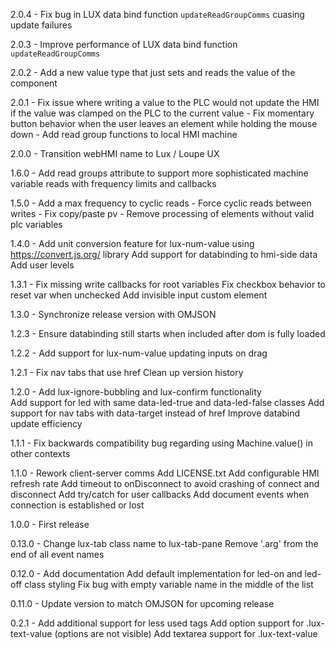 2.0.4 - Fix bug in LUX data bind function `updateReadGroupComms` cuasing update failures 

2.0.3 - Improve performance of LUX data bind function `updateReadGroupComms`

2.0.2 - Add a new value type that just sets and reads the value of the component

2.0.1 - Fix issue where writing a value to the PLC would not update the HMI if the value was clamped on the PLC to the current value
	  - Fix momentary button behavior when the user leaves an element while holding the mouse down
      - Add read group functions to local HMI machine

2.0.0 - Transition webHMI name to Lux / Loupe UX

1.6.0 - Add read groups attribute to support more sophisticated machine variable reads with frequency limits and callbacks

1.5.0 - Add a max frequency to cyclic reads
	  - Force cyclic reads between writes
	  - Fix copy/paste pv
	  - Remove processing of elements without valid plc variables

1.4.0 - Add unit conversion feature for lux-num-value using
		https://convert.js.org/ library
		Add support for databinding to hmi-side data
	   	Add user levels

1.3.1 - Fix missing write callbacks for root variables
		Fix checkbox behavior to reset var when unchecked
		Add invisible input custom element

1.3.0 - Synchronize release version with OMJSON

1.2.3 - Ensure databinding still starts when included after dom is fully loaded

1.2.2 - Add support for lux-num-value updating inputs on drag

1.2.1 - Fix nav tabs that use href
		Clean up version history

1.2.0 - Add lux-ignore-bubbling and lux-confirm functionality  
      	Add support for led with same data-led-true and data-led-false classes 
     	Add support for nav tabs with data-target instead of href
      	Improve databind update efficiency 

1.1.1 - Fix backwards compatibility bug regarding using Machine.value() in other contexts

1.1.0 - Rework client-server comms
		Add LICENSE.txt
		Add configurable HMI refresh rate
		Add timeout to onDisconnect to avoid crashing of connect and disconnect
		Add try/catch for user callbacks
		Add document events when connection is established or lost

1.0.0 - First release

0.13.0 - Change lux-tab class name to lux-tab-pane
		Remove '.arg' from the end of all event names

0.12.0 - Add documentation
		Add default implementation for led-on and led-off class styling
		Fix bug with empty variable name in the middle of the list

0.11.0 - Update version to match OMJSON for upcoming release

0.2.1 -	Add additional support for less used tags
		Add option support for .lux-text-value (options are not visible)
		Add textarea support for .lux-text-value
